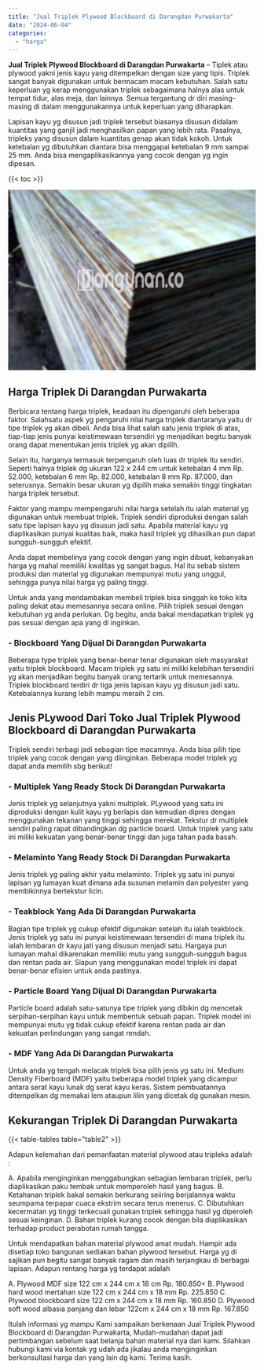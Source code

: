 ```yaml
---
title: "Jual Triplek Plywood Blockboard di Darangdan Purwakarta"
date: "2024-06-04"
categories: 
  - "harga"
---
```


**Jual Triplek Plywood Blockboard di Darangdan Purwakarta** – Tiplek atau plywood yakni jenis kayu yang ditempelkan dengan size yang tipis. Triplek sangat banyak digunakan untuk bermacam macam kebutuhan. Salah satu keperluan yg kerap menggunakan triplek sebagaimana halnya alas untuk tempat tidur, alas meja, dan lainnya. Semua tergantung dr diri masing-masing di dalam menggunakannya untuk keperluan yang diharapkan.

Lapisan kayu yg disusun jadi triplek tersebut biasanya disusun didalam kuantitas yang ganjil jadi menghasilkan papan yang lebih rata. Pasalnya, tripleks yang disusun dalam kuantitas genap akan tidak kokoh. Untuk ketebalan yg dibutuhkan diantara bisa menggapai ketebalan 9 mm sampai 25 mm. Anda bisa mengaplikasikannya yang cocok dengan yg ingin dipesan.

{{< toc >}}

![Jual Triplek Plywood Blockboard di Darangdan Purwakarta](/images/jual-triplek-murah-40.png)

## Harga Triplek Di Darangdan Purwakarta

Berbicara tentang harga triplek, keadaan itu dipengaruhi oleh beberapa faktor. Salahsatu aspek yg pengaruhi nilai harga triplek diantaranya yaitu dr tipe triplek yg akan dibeli. Anda bisa lihat salah satu jenis triplek di atas, tiap-tiap jenis punyai keistimewaan tersendiri yg menjadikan begitu banyak orang dapat menentukan jenis triplek yg akan dipilih.

Selain itu, harganya termasuk terpengaruh oleh luas dr triplek itu sendiri. Seperti halnya triplek dg ukuran 122 x 244 cm untuk ketebalan 4 mm Rp. 52.000, ketebalan 6 mm Rp. 82.000, ketebalan 8 mm Rp. 87.000, dan seterusnya. Semakin besar ukuran yg dipilih maka semakin tinggi tingkatan harga triplek tersebut.

Faktor yang mampu mempengaruhi nilai harga setelah itu ialah material yg digunakan untuk membuat triplek. Triplek sendiri diproduksi dengan salah satu tipe lapisan kayu yg disusun jadi satu. Apabila material kayu yg diaplikasikan punyai kualitas baik, maka hasil triplek yg dihasilkan pun dapat sungguh-sungguh efektif.

Anda dapat membelinya yang cocok dengan yang ingin dibuat, kebanyakan harga yg mahal memiliki kwalitas yg sangat bagus. Hal itu sebab sistem produksi dan material yg digunakan mempunyai mutu yang unggul, sehingga punya nilai harga yg paling tinggi.

Untuk anda yang mendambakan membeli triplek bisa singgah ke toko kita paling dekat atau memesannya secara online. Pilih triplek sesuai dengan kebutuhan yg anda perlukan. Dg begitu, anda bakal mendapatkan triplek yg pas sesuai dengan apa yang di inginkan.

### \- Blockboard Yang Dijual Di Darangdan Purwakarta

Beberapa type triplek yang benar-benar tenar digunakan oleh masyarakat yaitu triplek blockboard. Macam triplek yg satu ini miliki kelebihan tersendiri yg akan menjadikan begitu banyak orang tertarik untuk memesannya. Triplek blockboard terdiri dr tiga jenis lapisan kayu yg disusun jadi satu. Ketebalannya kurang lebih mampu meraih 2 cm.

## Jenis PLywood Dari Toko Jual Triplek Plywood Blockboard di Darangdan Purwakarta

Triplek sendiri terbagi jadi sebagian tipe macamnya. Anda bisa pilih tipe triplek yang cocok dengan yang diinginkan. Beberapa model triplek yg dapat anda memilih sbg berikut!

### \- Multiplek Yang Ready Stock Di Darangdan Purwakarta

Jenis triplek yg selanjutnya yakni multiplek. PLywood yang satu ini diproduksi dengan kulit kayu yg berlapis dan kemudian dipres dengan menggunakan tekanan yang tinggi sehingga merekat. Tekstur dr multiplek sendiri paling rapat dibandingkan dg particle board. Untuk triplek yang satu ini miliki kekuatan yang benar-benar tinggi dan juga tahan pada basah.

### \- Melaminto Yang Ready Stock Di Darangdan Purwakarta

Jenis triplek yg paling akhir yaitu melaminto. Triplek yg satu ini punyai lapisan yg lumayan kuat dimana ada susunan melamin dan polyester yang membikinnya bertekstur licin.

### \- Teakblock Yang Ada Di Darangdan Purwakarta

Bagian tipe triplek yg cukup efektif digunakan setelah itu ialah teakblock. Jenis triplek yg satu ini punyai keistimewaan tersendiri di mana triplek itu ialah lembaran dr kayu jati yang disusun menjadi satu. Hargaya pun lumayan mahal dikarenakan memiliki mutu yang sungguh-sungguh bagus dan rentan pada air. Siapun yang menggunakan model triplek ini dapat benar-benar efisien untuk anda pastinya.

### \- Particle Board Yang Dijual Di Darangdan Purwakarta

Particle board adalah satu-satunya tipe triplek yang dibikin dg mencetak serpihan-serpihan kayu untuk membentuk sebuah papan. Triplek model ini mempunyai mutu yg tidak cukup efektif karena rentan pada air dan kekuatan perlindungan yang sangat rendah.

### \- MDF Yang Ada Di Darangdan Purwakarta

Untuk anda yg tengah melacak triplek bisa pilih jenis yg satu ini. Medium Density Fiberboard (MDF) yaitu beberapa model triplek yang dicampur antara serat kayu lunak dg serat kayu keras. Sistem pembuatannya ditempelkan dg memakai lem ataupun lilin yang dicetak dg gunakan mesin.

## Kekurangan Triplek Di Darangdan Purwakarta

{{< table-tables table="table2" >}}

Adapun kelemahan dari pemanfaatan material plywood atau tripleks adalah :

A. Apabila menginginkan menggabungkan sebagian lembaran triplek, perlu diaplikasikan paku tembak untuk memperoleh hasil yang bagus. B. Ketahanan triplek bakal semakin berkurang seiiring berjalannya waktu seumpama terpapar cuaca ekstrim secara terus menerus. C. Dibutuhkan kecermatan yg tinggi terkecuali gunakan triplek sehingga hasil yg diperoleh sesuai keinginan. D. Bahan triplek kurang cocok dengan bila diaplikasikan terhadap product perabotan rumah tangga.

Untuk mendapatkan bahan material plywood amat mudah. Hampir ada disetiap toko bangunan sediakan bahan plywood tersebut. Harga yg di sajikan pun begitu sangat banyak ragam dan masih terjangkau di berbagai lapisan. Adapun rentang harga yg terdapat adalah

A. Plywood MDF size 122 cm x 244 cm x 18 cm Rp. 180.850< B. Plywood hard wood mertahan size 122 cm x 244 cm x 18 mm Rp. 225.850 C. Plywood blockboard size 122 cm x 244 cm x 18 mm Rp. 160.850 D. Plywood soft wood albasia panjang dan lebar 122cm x 244 cm x 18 mm Rp. 167.850

Itulah informasi yg mampu Kami sampaikan berkenaan Jual Triplek Plywood Blockboard di Darangdan Purwakarta, Mudah-mudahan dapat jadi pertimbangan sebelum saat belanja bahan material nya dari kami. Silahkan hubungi kami via kontak yg udah ada jikalau anda menginginkan berkonsultasi harga dan yang lain dg kami. Terima kasih.
